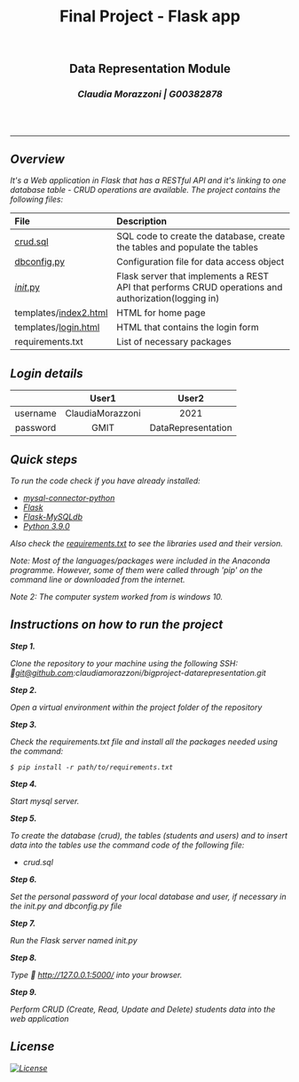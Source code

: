 <h1 align="center"> Final Project - Flask app </h1><br>


<h2 align="center">Data Representation Module</h2></p>

<h3 align="center"><i>Claudia Morazzoni | G00382878<i> </h3><br><br>

***

## Overview

It's a Web application in Flask that has a RESTful API and it's linking to one database table - CRUD operations are available. The project contains the following files:

|    File                       |      Description                                                                                       | 
|:------------------------------|:-------------------------------------------------------------------------------------------------------|
| [crud.sql](https://github.com/claudiamorazzoni/bigproject-datarepresentation/blob/main/crud.sql)                    |   SQL code to create the database, create the tables and populate the tables                             |
| [dbconfig.py](https://github.com/claudiamorazzoni/bigproject-datarepresentation/blob/main/dbconfig.py)                   |   Configuration file for data access object                                                                           |
| [_init_.py](https://github.com/claudiamorazzoni/bigproject-datarepresentation/blob/main/__init__.py)                        |   Flask server that implements a REST API that performs CRUD operations and authorization(logging in)  |
| templates/[index2.html](https://github.com/claudiamorazzoni/bigproject-datarepresentation/blob/main/templates/index2.html)           |   HTML for home page                                                                                   |
| templates/[login.html](https://github.com/claudiamorazzoni/bigproject-datarepresentation/blob/main/templates/login.html)  |   HTML that contains the login form  |
| requirements.txt              |   List of necessary packages                                                                           |


## Login details

| |User1|User2|
|:----:|:----:|:----:|
|username| ClaudiaMorazzoni | 2021  |
|password| GMIT   | DataRepresentation  |


## Quick steps

To run the code check if you have already installed:
- [mysql-connector-python](https://pypi.org/project/mysql-connector-python/)
- [Flask](https://flask.palletsprojects.com/en/master/installation/)
- [Flask-MySQLdb](https://flask-mysqldb.readthedocs.io/en/latest/)
- [Python 3.9.0](https://www.python.org/downloads/release/python-390/)

Also check the [requirements.txt](https://github.com/claudiamorazzoni/bigproject-datarepresentation/blob/main/requirements.txt) to see the libraries used and their version.

*Note*: Most of the languages/packages were included in the Anaconda programme. However, some of them were called through 'pip' on the command line or downloaded from the internet.

*Note 2*: The computer system worked from is windows 10.


## Instructions on how to run the project

**Step 1.** 

Clone the repository to your machine using the following SSH:
:link:git@github.com:claudiamorazzoni/bigproject-datarepresentation.git

**Step 2.**

Open a virtual environment within the project folder of the repository

**Step 3.**

Check the requirements.txt file and install all the packages needed using the command:

    $ pip install -r path/to/requirements.txt

**Step 4.** 

Start mysql server.

**Step 5.** 

To create the database (crud), the tables (students and users) and to insert data into the tables use the command code of the following file:
- crud.sql

**Step 6.** 

Set the personal password of your local database and user, if necessary in the init.py and dbconfig.py file

**Step 7.** 

Run the Flask server named _init_.py

**Step 8.** 

Type :link: <http://127.0.0.1:5000/> into your browser.

**Step 9.** 

Perform CRUD (Create, Read, Update and Delete) students data into the web application

## License
[![License](https://img.shields.io/badge/license-MIT-orange.svg?style=flat-square)](https://github.com/git/git-scm.com/blob/main/MIT-LICENSE.txt)





